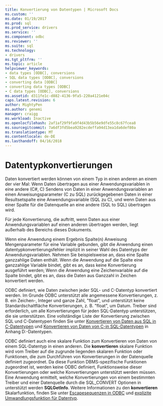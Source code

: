 ```yaml
---
title: Konvertierung von Datentypen | Microsoft Docs
ms.custom: ''
ms.date: 01/19/2017
ms.prod: sql
ms.prod_service: drivers
ms.service: ''
ms.component: odbc
ms.reviewer: ''
ms.suite: sql
ms.technology:
- drivers
ms.tgt_pltfrm: ''
ms.topic: article
helpviewer_keywords:
- data types [ODBC], conversions
- SQL data types [ODBC], conversions
- converting data [ODBC]
- converting data types [ODBC]
- C data types [ODBC], conversions
ms.assetid: d311fe1c-d882-4136-9fa5-220a4121e04c
caps.latest.revision: 6
author: MightyPen
ms.author: genemi
manager: craigg
ms.workload: Inactive
ms.openlocfilehash: 2af1af29f9fa9f4d43b5b56e9dfe55c8c67fcea8
ms.sourcegitcommit: 7a6df3fd5bea9282ecdeffa94d13ea1da6def80a
ms.translationtype: MT
ms.contentlocale: de-DE
ms.lasthandoff: 04/16/2018
---
```

# <a name="data-type-conversions"></a>Datentypkonvertierungen
Daten konvertiert werden können von einem Typ in einen anderen an einem der vier Mal: Wenn Daten übertragen aus einer Anwendungsvariablen in eine andere (C#, C) Sendens von Daten in einer Anwendungsvariablen an einen Anweisungsparameter (C zu SQL) zurückgegebenen Daten in einer Resultsetspalte eine Anwendungsvariable (SQL zu C), und wenn Daten aus einer Spalte für die Datenquelle an eine andere (SQL to SQL) übertragen wird.  
  
 Für jede Konvertierung, die auftritt, wenn Daten aus einer Anwendungsvariablen auf einen anderen übertragen werden, liegt außerhalb des Bereichs dieses Dokuments.  
  
 Wenn eine Anwendung einem Ergebnis Spalte(n) Anweisung Mengenparameter für eine Variable gebunden, gibt die Anwendung einen datentypkonvertierungsfehler implizit in seiner Wahl des Datentyps der Anwendungsvariablen. Nehmen Sie beispielsweise an, dass eine Spalte ganzzahlige Daten enthält. Wenn die Anwendung auf die Spalte eine ganzzahlige Variable bindet, gibt es an, dass keine Konvertierung ausgeführt werden; Wenn die Anwendung eine Zeichenvariable auf die Spalte bindet, gibt es an, dass die Daten aus Ganzzahl in Zeichen konvertiert werden.  
  
 ODBC definiert, wie Daten zwischen jeder SQL- und C-Datentyp konvertiert werden. Im Grunde ODBC unterstützt alle angemessene Konvertierungen, z. B. ein Zeichen-, Integer und ganze Zahl, "float", und unterstützt keine Standardschaltfläche Konvertierungen, z. B. "float", um Datum. Treiber sind erforderlich, um alle Konvertierungen für jeden SQL-Datentyp unterstützen, die sie unterstützen. Eine vollständige Liste der Konvertierung zwischen SQL und C-Datentypen finden Sie unter [Konvertieren von Daten aus SQL in C-Datentypen](../../../odbc/reference/appendixes/converting-data-from-sql-to-c-data-types.md) und [Konvertieren von Daten von C-in SQL-Datentypen](../../../odbc/reference/appendixes/converting-data-from-c-to-sql-data-types.md) in Anhang D:-Datentypen.  
  
 ODBC definiert auch eine skalare Funktion zum Konvertieren von Daten von einem SQL-Datentyp in einen anderen. Die **konvertieren** skalare Funktion wird vom Treiber auf die zugrunde liegenden skalaren Funktion oder Funktionen, die zum Durchführen von Konvertierungen in der Datenquelle definiert zugeordnet. Da diese Funktion DBMS-spezifische Funktionen zugeordnet ist, werden keine ODBC definiert, Funktionsweise dieser Konvertierungen oder welche Konvertierungen unterstützt werden müssen. Eine Anwendung ermittelt, welche Konvertierungen von einem bestimmten Treiber und einer Datenquelle durch die SQL_CONVERT Optionen in unterstützt werden **SQLGetInfo**. Weitere Informationen zu den **konvertieren** Skalarfunktion, finden Sie unter [Escapesequenzen in ODBC](../../../odbc/reference/develop-app/escape-sequences-in-odbc.md) und [explizite Umwandlungsfunktion für Datentyp](../../../odbc/reference/appendixes/explicit-data-type-conversion-function.md).
